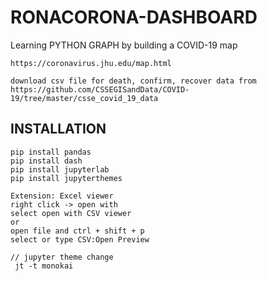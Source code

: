 # RONACORONA-DASHBOARD

Learning PYTHON GRAPH by building a COVID-19 map

```node
https://coronavirus.jhu.edu/map.html

download csv file for death, confirm, recover data from
https://github.com/CSSEGISandData/COVID-19/tree/master/csse_covid_19_data
```

## INSTALLATION

```node
pip install pandas
pip install dash
pip install jupyterlab
pip install jupyterthemes
```

```node
Extension: Excel viewer
right click -> open with
select open with CSV viewer
or
open file and ctrl + shift + p
select or type CSV:Open Preview

// jupyter theme change
 jt -t monokai
```
